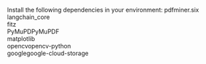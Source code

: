 Install the following dependencies in your environment:
pdfminer.six  
langchain_core  
fitz  
PyMuPDPyMuPDF  
matplotlib  
opencvopencv-python  
googlegoogle-cloud-storage  
